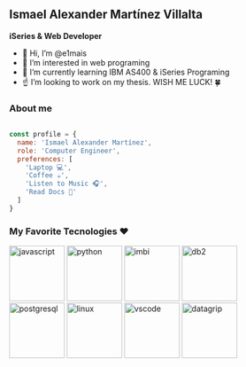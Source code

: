 ## Ismael Alexander Martínez Villalta

**iSeries & Web Developer**

- 👋 Hi, I’m @e1mais
- 👀 I’m interested in web programing
- 🌱 I’m currently learning IBM AS400 & iSeries Programing
- ☝️ I’m looking to work on my thesis. WISH ME LUCK! 🍀


### About me 
```js

const profile = {
  name: 'Ismael Alexander Martínez',
  role: 'Computer Engineer',
  preferences: [
    'Laptop 💻',
    'Coffee ☕',
    'Listen to Music 🎧',
    'Read Docs 📑'
  ]
}

```
### My Favorite Tecnologies ❤️

<p float="middle">
  <img alt="javascript" src="https://github.com/e1mais/e1mais/assets/98918518/eecd0a63-9c7d-46b9-93d9-b8290343bc10" width="100px">
  <img alt="python" src="https://github.com/e1mais/e1mais/assets/98918518/ec631d63-dfa8-48ee-a74d-5354dc5f48a7" width="100px">
  <img alt="imbi" src="https://github.com/e1mais/e1mais/assets/98918518/74004287-d49d-467a-adf7-341b49781e0a" width="100px">
  <img alt="db2" src="https://github.com/e1mais/e1mais/assets/98918518/80efb899-8b58-47e7-b954-4c804d34aa4a" width="100px">
  <img alt="postgresql" src="https://github.com/e1mais/e1mais/assets/98918518/ebfe216e-eb9a-4b04-b178-94a623d16ec9" width="100px">
  <img alt="linux" src="https://github.com/e1mais/e1mais/assets/98918518/fe74b992-5805-4528-8e60-8b7ddf391b4b" width="100px">
  <img alt="vscode" src="https://github.com/e1mais/e1mais/assets/98918518/ae8e55b7-7a39-4240-bdae-4704f291e569" width="100px">
  <img alt="datagrip" src="https://github.com/e1mais/e1mais/assets/98918518/a4ed53bb-cfdc-4f0f-9f30-6b29b98f5f25" width="100px">
</p>

<!---
e1mais/e1mais is a ✨ special ✨ repository because its `README.md` (this file) appears on your GitHub profile.
You can click the Preview link to take a look at your changes.
--->
